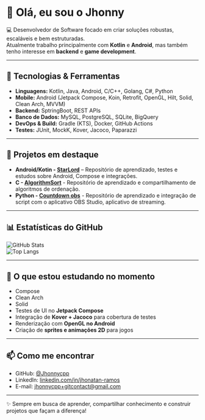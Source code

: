 <!--
**Jhonnycpp/Jhonnycpp** is a ✨ _special_ ✨ repository because its `README.md` (this file) appears on your GitHub profile.

Here are some ideas to get you started:

- 🔭 I’m currently working on ...
- 🌱 I’m currently learning ...
- 👯 I’m looking to collaborate on ...
- 🤔 I’m looking for help with ...
- 💬 Ask me about ...
- 📫 How to reach me: ...
- 😄 Pronouns: ...
- ⚡ Fun fact: ...
-->

# 👋 Olá, eu sou o Jhonny

💻 Desenvolvedor de Software focado em criar soluções robustas, escaláveis e bem estruturadas.  
Atualmente trabalho principalmente com **Kotlin** e **Android**, mas também tenho interesse em **backend** e **game development**.  

---

## 🚀 Tecnologias & Ferramentas  
- **Linguagens:** Kotlin, Java, Android, C/C++, Golang, C#, Python
- **Mobile:** Android (Jetpack Compose, Koin, Retrofit, OpenGL, Hilt, Solid, Clean Arch, MVVM)  
- **Backend:** SptringBoot, REST APIs
- **Banco de Dados:** MySQL, PostgreSQL, SQLite, BigQuery
- **DevOps & Build:** Gradle (KTS), Docker, GitHub Actions  
- **Testes:** JUnit, MockK, Kover, Jacoco, Paparazzi  

---

## 📌 Projetos em destaque  
- **Android/Kotin - [StarLord](https://github.com/Jhonnycpp/StarLord)** – Repositório de aprendizado, testes e estudos sobre Android, Compose e integrações.
- **C - [AlgorithmSort](https://github.com/Jhonnycpp/AlgorithmSort)** - Repositório de aprendizado e compartilhamento de algoritmos de ordenação.
- **Python - [Countdown obs](https://github.com/Jhonnycpp/countdown-obs)** - Repositório de aprendizado e integração de script com o aplicativo OBS Studio, aplicativo de streaming.
---

## 📊 Estatísticas do GitHub  
![GitHub Stats](https://github-readme-stats.vercel.app/api?username=Jhonnycpp&show_icons=true&theme=tokyonight)  
![Top Langs](https://github-readme-stats.vercel.app/api/top-langs/?username=Jhonnycpp&layout=compact&theme=tokyonight)  

---

## 🎯 O que estou estudando no momento  
- Compose
- Clean Arch
- Solid
- Testes de UI no **Jetpack Compose**  
- Integração de **Kover + Jacoco** para cobertura de testes  
- Renderização com **OpenGL no Android**  
- Criação de **sprites e animações 2D** para jogos  

---

## 📫 Como me encontrar  
- GitHub: [@Jhonnycpp](https://github.com/Jhonnycpp)  
- LinkedIn: [linkedin.com/in/jhonatan-ramos](https://www.linkedin.com/in/jhonatan-ramos-3a827a95/)
- E-mail: jhonnycpp+gitcontact@gmail.com  

---
✨ Sempre em busca de aprender, compartilhar conhecimento e construir projetos que façam a diferença!
